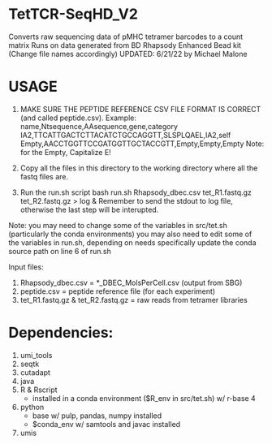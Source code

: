 # TetTCR-SeqHD_V2
Converts raw sequencing data of pMHC tetramer barcodes to a count matrix
Runs on data generated from BD Rhapsody Enhanced Bead kit (Change file names accordingly)
UPDATED: 6/21/22 by Michael Malone

# USAGE
1. MAKE SURE THE PEPTIDE REFERENCE CSV FILE FORMAT IS CORRECT (and called peptide.csv).
Example:
name,Ntsequence,AAsequence,gene,category
IA2,TTCATTGACTCTTACATCTGCCAGGTT,SLSPLQAEL,IA2,self
Empty,AACCTGGTTCCGATGGTTGCTACCGTT,Empty,Empty,Empty
Note: for the Empty, Capitalize E!

2. Copy all the files in this directory to the working directory where all the fastq files are.

3. Run the run.sh script
bash run.sh Rhapsody_dbec.csv tet_R1.fastq.gz tet_R2.fastq.gz > log &
Remember to send the stdout to log file, otherwise the last step will be interupted.

Note: you may need to change some of the variables in src/tet.sh (particularly the conda environments)
      you may also need to edit some of the variables in run.sh, depending on needs
      specifically update the conda source path on line 6 of run.sh

Input files:
  1. Rhapsody_dbec.csv = *_DBEC_MolsPerCell.csv (output from SBG)
  2. peptide.csv = peptide reference file (for each experiment)
  3. tet_R1.fastq.gz & tet_R2.fastq.gz = raw reads from tetramer libraries

# Dependencies:
  1. umi_tools
  2. seqtk
  3. cutadapt
  4. java
  5. R & Rscript
       - installed in a conda environment ($R_env in src/tet.sh) w/ r-base 4
  6. python
       - base w/ pulp, pandas, numpy installed
       - $conda_env w/ samtools and javac installed
  7. umis
